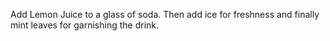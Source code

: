 Add Lemon Juice to a glass of soda. Then add ice for freshness and finally mint leaves for garnishing the drink.